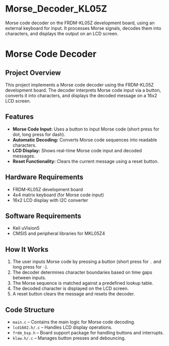 # Morse_Decoder_KL05Z
Morse code decoder on the FRDM-KL05Z development board, using an external keyboard for input. It processes Morse signals, decodes them into characters, and displays the output on an LCD screen.
# Morse Code Decoder

## Project Overview
This project implements a Morse code decoder using the FRDM-KL05Z development board. The decoder interprets Morse code input via a button, converts it into characters, and displays the decoded message on a 16x2 LCD screen.

## Features
- **Morse Code Input:** Uses a button to input Morse code (short press for dot, long press for dash).
- **Automatic Decoding:** Converts Morse code sequences into readable characters.
- **LCD Display:** Shows real-time Morse code input and decoded messages.
- **Reset Functionality:** Clears the current message using a reset button.

## Hardware Requirements
- FRDM-KL05Z development board
- 4x4 matrix keyboard (for Morse code input)
- 16x2 LCD display with I2C converter

## Software Requirements
- Keil uVision5
- CMSIS and peripheral libraries for MKL05Z4

## How It Works
1. The user inputs Morse code by pressing a button (short press for `.` and long press for `-`).
2. The decoder determines character boundaries based on time gaps between inputs.
3. The Morse sequence is matched against a predefined lookup table.
4. The decoded character is displayed on the LCD screen.
5. A reset button clears the message and resets the decoder.

## Code Structure
- `main.c` – Contains the main logic for Morse code decoding.
- `lcd1602.h/.c` – Handles LCD display operations.
- `frdm_bsp.h` – Board support package for handling buttons and interrupts.
- `klaw.h/.c` – Manages button presses and debouncing.
